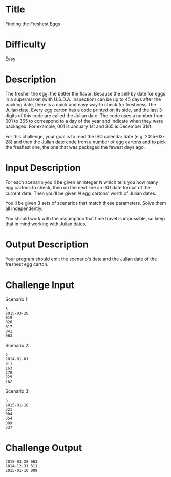# Title

Finding the Freshest Eggs

# Difficulty

Easy

# Description

The fresher the egg, the better the flavor. Because the sell-by date for eggs in a supermarket (with U.S.D.A. inspection) can be up to 45 days after the packing date, there is a quick and easy way to check for freshness: the Julian date. Every egg carton has a code printed on its side, and the last 3 digits of this code are called the Julian date. The code uses a number from 001 to 365 to correspond to a day of the year and indicate when they were packaged. For example, 001 is January 1st and 365 is December 31st.

For this challenge, your goal is to read the ISO calendar date (e.g. 2015-03-28) and then the Julian date code from a number of egg cartons and to pick the freshest one, the one that was packaged the fewest days ago. 

# Input Description

For each scenario you'll be given an integer *N* which tells you how many egg cartons to check, then on the next line an ISO date format of the current date. Then you'll be given *N* egg cartons' worth of Julian dates.

You'll be given 3 sets of scenarios that match these parameters. Solve them all independently. 

You should work with the assumption that time travel is impossible, so keep that in mind working with Julian dates. 

# Output Description

Your program should emit the scenario's date and the Julian date of the freshest egg carton.

# Challenge Input

Scenario 1:

	5
	2015-03-28
	019 
	026 
	017 
	041 
	063 

Scenario 2:

	5 
	2014-01-01
	311 
	163 
	270 
	229 
	162 

Scenario 3:

	5
	2015-01-10
	321 
	004
	354
	009 
	337 

# Challenge Output

	2015-03-28 063
	2014-12-31 311
	2015-01-10 009
	
